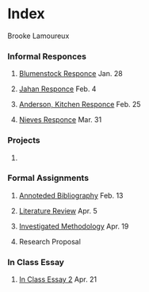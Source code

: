 # Index

Brooke Lamoureux

### Informal Responces

1. [Blumenstock Responce](https://bmlamoureux.github.io/workshop/blumenstock) Jan. 28 

2. [Jahan Responce](https://bmlamoureux.github.io/workshop/jahan) Feb. 4

3. [Anderson, Kitchen Responce](https://bmlamoureux.github.io/workshop/AndersonKitchen) Feb. 25

4. [Nieves Responce](https://bmlamoureux.github.io/workshop/nieves) Mar. 31
### Projects

1. 

### Formal Assignments 

1. [Annoteded Bibliography](https://bmlamoureux.github.io/workshop/Assignment%201) Feb. 13

2. [Literature Review](https://bmlamoureux.github.io/workshop/literaturereview) Apr. 5

3. [Investigated Methodology](https://bmlamoureux.github.io/workshop/Assignment3) Apr. 19

4. Research Proposal

### In Class Essay

1. [In Class Essay 2](https://bmlamoureux.github.io/workshop/essay2) Apr. 21
